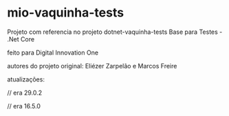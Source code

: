 # mio-vaquinha-tests



Projeto com referencia no projeto dotnet-vaquinha-tests Base para Testes - .Net Core  

feito para Digital Innovation One



autores do projeto original:  Eliézer Zarpelão e Marcos Freire



atualizações:

<PackageReference Include="Bogus" Version="33.0.2" />  // era 29.0.2

<PackageReference Include="Microsoft.NET.Test.Sdk" Version="16.9.4" />  // era 16.5.0
